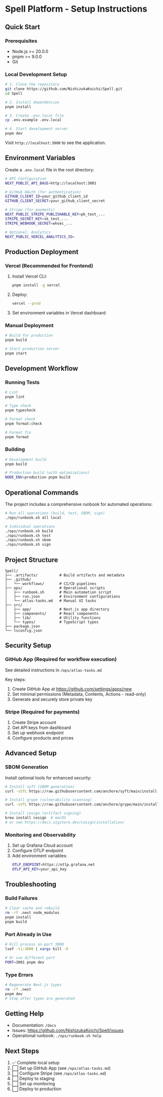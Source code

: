 # Spell Platform - Setup Instructions

## Quick Start

### Prerequisites

- Node.js >= 20.0.0
- pnpm >= 9.0.0
- Git

### Local Development Setup

```bash
# 1. Clone the repository
git clone https://github.com/NishizukaKoichi/Spell.git
cd Spell

# 2. Install dependencies
pnpm install

# 3. Create .env.local file
cp .env.example .env.local

# 4. Start development server
pnpm dev
```

Visit `http://localhost:3000` to see the application.

## Environment Variables

Create a `.env.local` file in the root directory:

```bash
# API Configuration
NEXT_PUBLIC_API_BASE=http://localhost:3001

# GitHub OAuth (for authentication)
GITHUB_CLIENT_ID=your_github_client_id
GITHUB_CLIENT_SECRET=your_github_client_secret

# Stripe (for payments)
NEXT_PUBLIC_STRIPE_PUBLISHABLE_KEY=pk_test_...
STRIPE_SECRET_KEY=sk_test_...
STRIPE_WEBHOOK_SECRET=whsec_...

# Optional: Analytics
NEXT_PUBLIC_VERCEL_ANALYTICS_ID=
```

## Production Deployment

### Vercel (Recommended for Frontend)

1. Install Vercel CLI:
   ```bash
   pnpm install -g vercel
   ```

2. Deploy:
   ```bash
   vercel --prod
   ```

3. Set environment variables in Vercel dashboard

### Manual Deployment

```bash
# Build for production
pnpm build

# Start production server
pnpm start
```

## Development Workflow

### Running Tests

```bash
# Lint
pnpm lint

# Type check
pnpm typecheck

# Format check
pnpm format:check

# Format fix
pnpm format
```

### Building

```bash
# Development build
pnpm build

# Production build (with optimizations)
NODE_ENV=production pnpm build
```

## Operational Commands

The project includes a comprehensive runbook for automated operations:

```bash
# Run all operations (build, test, SBOM, sign)
./ops/runbook.sh all local

# Individual operations
./ops/runbook.sh build
./ops/runbook.sh test
./ops/runbook.sh sbom
./ops/runbook.sh sign
```

## Project Structure

```
Spell/
├── .artifacts/          # Build artifacts and metadata
├── .github/
│   └── workflows/       # CI/CD pipelines
├── ops/                 # Operational scripts
│   ├── runbook.sh       # Main automation script
│   ├── run.json         # Environment configurations
│   └── atlas-tasks.md   # Manual UI tasks
├── src/
│   ├── app/             # Next.js app directory
│   ├── components/      # React components
│   ├── lib/             # Utility functions
│   └── types/           # TypeScript types
├── package.json
└── tsconfig.json
```

## Security Setup

### GitHub App (Required for workflow execution)

See detailed instructions in `/ops/atlas-tasks.md`

Key steps:
1. Create GitHub App at https://github.com/settings/apps/new
2. Set minimal permissions (Metadata, Contents, Actions - read-only)
3. Generate and securely store private key

### Stripe (Required for payments)

1. Create Stripe account
2. Get API keys from dashboard
3. Set up webhook endpoint
4. Configure products and prices

## Advanced Setup

### SBOM Generation

Install optional tools for enhanced security:

```bash
# Install syft (SBOM generation)
curl -sSfL https://raw.githubusercontent.com/anchore/syft/main/install.sh | sh -s -- -b /usr/local/bin

# Install grype (vulnerability scanning)
curl -sSfL https://raw.githubusercontent.com/anchore/grype/main/install.sh | sh -s -- -b /usr/local/bin

# Install cosign (artifact signing)
brew install cosign  # macOS
# or see https://docs.sigstore.dev/cosign/installation/
```

### Monitoring and Observability

1. Set up Grafana Cloud account
2. Configure OTLP endpoint
3. Add environment variables:
   ```bash
   OTLP_ENDPOINT=https://otlp.grafana.net
   OTLP_API_KEY=your_api_key
   ```

## Troubleshooting

### Build Failures

```bash
# Clear cache and rebuild
rm -rf .next node_modules
pnpm install
pnpm build
```

### Port Already in Use

```bash
# Kill process on port 3000
lsof -ti:3000 | xargs kill -9

# Or use different port
PORT=3001 pnpm dev
```

### Type Errors

```bash
# Regenerate Next.js types
rm -rf .next
pnpm dev
# Stop after types are generated
```

## Getting Help

- Documentation: `/docs`
- Issues: https://github.com/NishizukaKoichi/Spell/issues
- Operational runbook: `./ops/runbook.sh help`

## Next Steps

1. ✅ Complete local setup
2. ⬜ Set up GitHub App (see `/ops/atlas-tasks.md`)
3. ⬜ Configure Stripe (see `/ops/atlas-tasks.md`)
4. ⬜ Deploy to staging
5. ⬜ Set up monitoring
6. ⬜ Deploy to production
